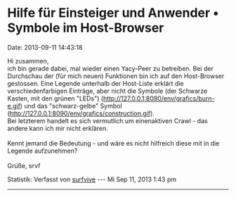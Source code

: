 Hilfe für Einsteiger und Anwender • Symbole im Host-Browser
===========================================================

Date: 2013-09-11 14:43:18

Hi zusammen,\
ich bin gerade dabei, mal wieder einen Yacy-Peer zu betreiben. Bei der
Durchschau der (für mich neuen) Funktionen bin ich auf den Host-Browser
gestossen. Eine Legende unterhalb der Host-Liste erklärt die
verschiedenfarbigen Einträge, aber nicht die Symbole (der Schwarze
Kasten, mit den grünen \"LEDs\")
(<http://127.0.0.1:8090/env/grafics/burn-e.gif>) und das
\"schwarz-gelbe\" Symbol
(<http://127.0.0.1:8090/env/grafics/construction.gif>).\
Bei letzterem handelt es sich vermutlich um einenaktiven Crawl - das
andere kann ich mir nicht erklären.\
\
Kennt jemand die Bedeutung - und wäre es nicht hilfreich diese mit in
die Legende aufzunehmen?\
\
Grüße, srvf

Statistik: Verfasst von
[surfvive](http://forum.yacy-websuche.de/memberlist.php?mode=viewprofile&u=8791)
--- Mi Sep 11, 2013 1:43 pm

------------------------------------------------------------------------
